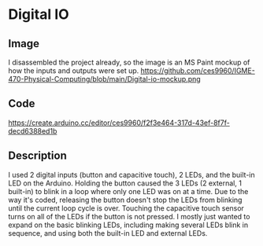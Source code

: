# Digital IO

## Image
I disassembled the project already, so the image is an MS Paint mockup of how the inputs and outputs were set up.
https://github.com/ces9960/IGME-470-Physical-Computing/blob/main/Digital-io-mockup.png

## Code
https://create.arduino.cc/editor/ces9960/f2f3e464-317d-43ef-8f7f-decd6388ed1b

## Description
I used 2 digital inputs (button and capacitive touch), 2 LEDs, and the built-in LED on the Arduino.  Holding the button caused the 3 LEDs (2 external, 1 built-in) to blink in a loop where only one LED was on at a time.  Due to the way it's coded, releasing the button doesn't stop the LEDs from blinking until the current loop cycle is over.  Touching the capacitive touch sensor turns on all of the LEDs if the button is not pressed.  I mostly just wanted to expand on the basic blinking LEDs, including making several LEDs blink in sequence, and using both the built-in LED and external LEDs.
